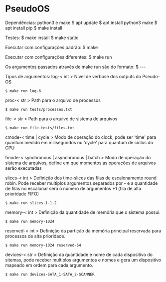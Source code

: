 # PseudoOS

Dependências: python3 e make
    $ apt update
    $ apt install python3 make
    $ apt install pip
    $ make install

Testes:
    $ make install
    $ make static

Executar com configurações padrão:
    $ make

Executar com configurações diferentes:
    $ make run <args>

Os argumentos passados através de make run são do formato:
    $ <argname>-<argvalue1>-<argvalue2>-<argvalue3>

Tipos de argumentos:
log-< int >
    Nível de verbose dos outputs do Pseudo-OS

    $ make run log-6

proc-< str >
    Path para o arquivo de processos

    $ make run tests/processes.txt

file-< str >
    Path para o arquivo de sistema de arquivos

    $ make run file-tests/files.txt

cmode-< time | cycle >
    Modo de operação do clock, pode ser 'time' para quantum medido em milisegundos
    ou 'cycle' para quantum de ciclos do CPU

fmode-< synchronous | asynchronous | batch >
    Modo de operação do sistema de arquivos, define em que momentos as operações de
    arquivos serão executadas

slices-< int >
    Definição dos time-slices das filas de escalonamento round robin. Pode receber
    multiplos argumentos separados por - e a quantidade de filas no escalonar será
    o número de argumentos +1 (fila de alta prioridade FIFO)

    $ make run slices-1-1-2

memory-< int >
    Definição da quantidade de memória que o sistema possui.

    $ make run memory-1024

reserved-< int >
    Definição da partição da memória principal reservada para processos de alta
    prioridade.

    $ make run memory-1024 reserved-64

devices-< str >
    Definição da quantidade e nome de cada dispositivo do sitemas, pode receber
    multiplos argumentos e nomes e gera um dispositivo mapeado em ordem para cada
    argumento.

    $ make run devices-SATA_1-SATA_2-SCANNER
